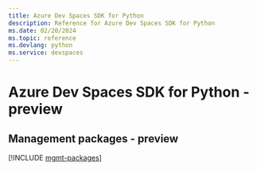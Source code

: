 ```yaml
---
title: Azure Dev Spaces SDK for Python
description: Reference for Azure Dev Spaces SDK for Python
ms.date: 02/20/2024
ms.topic: reference
ms.devlang: python
ms.service: devspaces
---
```

# Azure Dev Spaces SDK for Python - preview

## Management packages - preview
[!INCLUDE [mgmt-packages](dev-spaces-mgmt-index.md)]
